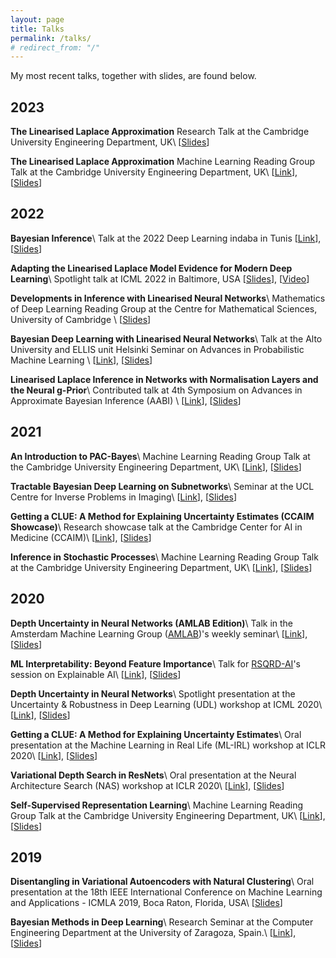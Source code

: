 ```yaml
---
layout: page
title: Talks
permalink: /talks/
# redirect_from: "/"
---
```


My most recent talks, together with slides, are found below.

## 2023

**The Linearised Laplace Approximation**
Research Talk at the Cambridge University Engineering Department, UK\\
\[[Slides](assets/slides/GP_talk.pdf)\]


**The Linearised Laplace Approximation**
Machine Learning Reading Group Talk at the Cambridge University Engineering Department, UK\\
\[[Link](http://talks.cam.ac.uk/talk/index/197725)\], \[[Slides](assets/slides/Laplace_reading.pdf)\]

## 2022

**Bayesian Inference**\\
Talk at the 2022 Deep Learning indaba in Tunis
\[[Link](https://deeplearningindaba.com/2022/indaba/programme/)\], \[[Slides](assets/slides/Bayesian_ML-compressed.pdf)\]

**Adapting the Linearised Laplace Model Evidence for Modern Deep Learning**\\
Spotlight talk at ICML 2022 in Baltimore, USA
\[[Slides](assets/slides/IMCL_5min.pdf)\], \[[Video](https://slideslive.com/38983366/adapting-the-linearised-laplace-model-evidence-for-modern-deep-learning)\]

**Developments in Inference with Linearised Neural Networks**\\
Mathematics of Deep Learning Reading Group at the Centre for Mathematical Sciences, University of Cambridge \\
\[[Slides](assets/slides/Math_dep_reading_group.pdf)\]


**Bayesian Deep Learning with Linearised Neural Networks**\\
Talk at the Alto University and ELLIS unit Helsinki Seminar on Advances in Probabilistic Machine Learning \\
\[[Link](https://aaltoml.github.io/apml/)\], \[[Slides](assets/slides/Aalto_Laplace_35min.pdf)\]


**Linearised Laplace Inference in Networks with Normalisation Layers and the Neural g-Prior**\\
Contributed talk at 4th Symposium on Advances in Approximate Bayesian Inference (AABI) \\
\[[Link](http://approximateinference.org/schedule/)\], \[[Slides](assets/slides/AABI_laplace_talk.pdf)\]

## 2021

**An Introduction to PAC-Bayes**\\
Machine Learning Reading Group Talk at the Cambridge University Engineering Department, UK\\
\[[Link](https://talks.cam.ac.uk/talk/index/157393)\], \[[Slides](assets/slides/pac_bayes_reading_group.pdf)\]

**Tractable Bayesian Deep Learning on Subnetworks**\\
Seminar at the UCL Centre for Inverse Problems in Imaging\\
\[[Link](http://cip.cs.ucl.ac.uk/seminars/)\], \[[Slides](assets/slides/subnet_inference_UCL_slides.pdf)\]

**Getting a CLUE: A Method for Explaining Uncertainty Estimates (CCAIM Showcase)**\\
Research showcase talk at the Cambridge Center for AI in Medicine (CCAIM)\\
\[[Link](https://www.eventbrite.co.uk/e/ccaim-seminar-series-professor-isaac-zak-kohane-tickets-132944198677)\], \[[Slides](assets/slides/CCAIM_CLUE_v2.pdf)\]


**Inference in Stochastic Processes**\\
Machine Learning Reading Group Talk at the Cambridge University Engineering Department, UK\\
\[[Link](http://talks.cam.ac.uk/talk/index/156730)\], \[[Slides](assets/slides/Reading_Group_24_February_2021.pdf)\]


## 2020

**Depth Uncertainty in Neural Networks (AMLAB Edition)**\\
Talk in the Amsterdam Machine Learning Group ([AMLAB](https://amlab.science.uva.nl/javier-and-james-talk/))'s weekly seminar\\
\[[Link](https://amlab.science.uva.nl/javier-and-james-talk/)\], \[[Slides](assets/slides/AMLAB_DUN.pdf)\]


**ML Interpretability: Beyond Feature Importance**\\
Talk for [RSQRD-AI](https://www.rsqrdai.org)'s session on Explainable AI\\
\[[Link](https://www.eventbrite.com/e/rsqrd-ai-explainable-ml-reality-roadmap-tickets-111004162438)\], \[[Slides](assets/slides/R2AI_keynote.pdf)\]

**Depth Uncertainty in Neural Networks**\\
Spotlight presentation at the Uncertainty & Robustness in Deep Learning (UDL) workshop at ICML 2020\\
\[[Link](https://sites.google.com/view/udlworkshop2020/accepted-papers?authuser=0)\], \[[Slides](assets/slides/DUN_poster_slides.pdf)\]

**Getting a CLUE: A Method for Explaining Uncertainty Estimates**\\
Oral presentation at the Machine Learning in Real Life (ML-IRL) workshop at ICLR 2020\\
\[[Link](https://sites.google.com/nyu.edu/ml-irl-2020/program?authuser=0)\], \[[Slides](assets/slides/ML_IRL2020_CLUE.pdf)\]

**Variational Depth Search in ResNets**\\
Oral presentation at the Neural Architecture Search (NAS) workshop at ICLR 2020\\
\[[Link](https://sites.google.com/view/nas2020/schedule?authuser=0)\], \[[Slides](assets/slides/Variational_Depth_Search_ICLR2020_NAS.pdf)\]

**Self-Supervised Representation Learning**\\
Machine Learning Reading Group Talk at the Cambridge University Engineering Department, UK\\
\[[Link](https://talks.cam.ac.uk/talk/index/140320)\], \[[Slides](assets/slides/SSL_ICA.pdf)\]


## 2019

**Disentangling in Variational Autoencoders with Natural Clustering**\\
Oral presentation at the 18th IEEE International Conference on Machine Learning and Applications - ICMLA 2019, Boca Raton, Florida, USA\\
\[[Slides](assets/slides/ICMLA_2019.pdf)\]

**Bayesian Methods in Deep Learning**\\
Research Seminar at the Computer Engineering Department at the University of Zaragoza, Spain.\\
\[[Link](https://diis.unizar.es/en/node/313)\], \[[Slides](assets/slides/BNN_slides.pdf)\]
